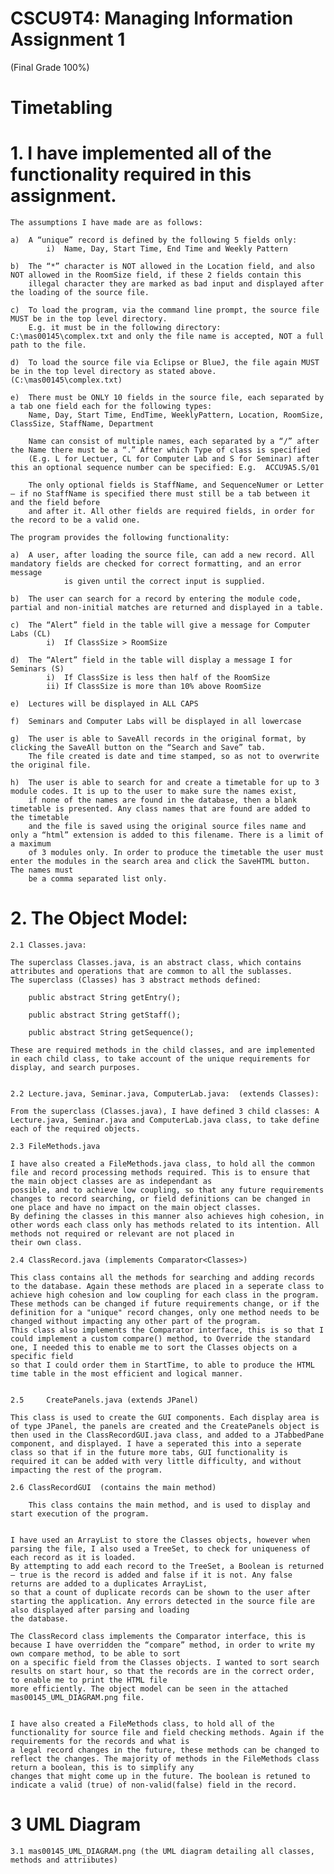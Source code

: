 # CSCU9T4: Managing Information Assignment 1 
(Final Grade 100%)
# Timetabling

# 1. 	I have implemented all of the functionality required in this assignment. 

	The assumptions I have made are as follows:

	a)	A “unique” record is defined by the following 5 fields only:
			i)	Name, Day, Start Time, End Time and Weekly Pattern
		
	b)	The “*” character is NOT allowed in the Location field, and also NOT allowed in the RoomSize field, if these 2 fields contain this 
		illegal character they are marked as bad input and displayed after the loading of the source file.

	c)	To load the program, via the command line prompt, the source file MUST be in the top level directory.
		E.g. it must be in the following directory: C:\mas00145\complex.txt and only the file name is accepted, NOT a full path to the file.

	d) 	To load the source file via Eclipse or BlueJ, the file again MUST be in the top level directory as stated above. (C:\mas00145\complex.txt)

	e) 	There must be ONLY 10 fields in the source file, each separated by a tab one field each for the following types:
		Name, Day, Start Time, EndTime, WeeklyPattern, Location, RoomSize, ClassSize, StaffName, Department

		Name can consist of multiple names, each separated by a “/” after the Name there must be a “.” After which Type of class is specified 
		(E.g. L for Lectuer, CL for Computer Lab and S for Seminar) after this an optional sequence number can be specified: E.g.  ACCU9A5.S/01

		The only optional fields is StaffName, and SequenceNumer or Letter – if no StaffName is specified there must still be a tab between it and the field before 
		and after it. All other fields are required fields, in order for the record to be a valid one.

	The program provides the following functionality:

	a)	A user, after loading the source file, can add a new record. All mandatory fields are checked for correct formatting, and an error message 
				is given until the correct input is supplied.

	b)	The user can search for a record by entering the module code, partial and non-initial matches are returned and displayed in a table. 

	c)	The “Alert” field in the table will give a message for Computer Labs (CL)
			i)	If ClassSize > RoomSize

	d)	The “Alert” field in the table will display a message I for Seminars (S)
			i)	If ClassSize is less then half of the RoomSize
			ii)	If ClassSize is more than 10% above RoomSize

	e)	Lectures will be displayed in ALL CAPS

	f)	Seminars and Computer Labs will be displayed in all lowercase

	g)	The user is able to SaveAll records in the original format, by clicking the SaveAll button on the “Search and Save” tab. 
		The file created is date and time stamped, so as not to overwrite the original file.
			
	h)	The user is able to search for and create a timetable for up to 3 module codes. It is up to the user to make sure the names exist, 
		if none of the names are found in the database, then a blank timetable is presented. Any class names that are found are added to the timetable 
		and the file is saved using the original source files name and only a “html” extension is added to this filename. There is a limit of a maximum 
		of 3 modules only. In order to produce the timetable the user must enter the modules in the search area and click the SaveHTML button. The names must 
		be a comma separated list only.
			
# 2. 	The Object Model:

	2.1	Classes.java:

	The superclass Classes.java, is an abstract class, which contains attributes and operations that are common to all the sublasses. 
	The superclass (Classes) has 3 abstract methods defined:

		public abstract String getEntry();

		public abstract String getStaff();

		public abstract String getSequence();
		
	These are required methods in the child classes, and are implemented in each child class, to take account of the unique requirements for display, and search purposes.


	2.2	Lecture.java, Seminar.java, ComputerLab.java:  (extends Classes):

	From the superclass (Classes.java), I have defined 3 child classes: A Lecture.java, Seminar.java and ComputerLab.java class, to take define each of the required objects. 
	
	2.3	FileMethods.java

	I have also created a FileMethods.java class, to hold all the common file and record processing methods required. This is to ensure that the main object classes are as independant as 
	possible, and to achieve low coupling, so that any future requirements changes to record searching, or field definitions can be changed in one place and have no impact on the main object classes.
	By defining the classes in this manner also achieves high cohesion, in other words each class only has methods related to its intention. All methods not required or relevant are not placed in 
	their own class.

	2.4	ClassRecord.java (implements Comparator<Classes>)
	
	This class contains all the methods for searching and adding records to the database. Again these methods are placed in a seperate class to achieve high cohesion and low coupling for each class in the program.
	These methods can be changed if future requirements change, or if the definition for a "unique" record changes, only one method needs to be changed without impacting any other part of the program.
	This class also implements the Comparator interface, this is so that I could implement a custom compare() method, to Override the standard one, I needed this to enable me to sort the Classes objects on a specific field
	so that I could order them in StartTime, to able to produce the HTML time table in the most efficient and logical manner.


	2.5 	CreatePanels.java (extends JPanel)

	This class is used to create the GUI components. Each display area is of type JPanel, the panels are created and the CreatePanels object is then used in the ClassRecordGUI.java class, and added to a JTabbedPane
	component, and displayed. I have a seperated this into a seperate class so that if in the future more tabs, GUI functionality is required it can be added with very little difficulty, and without impacting the rest of the program.

	2.6	ClassRecordGUI	(contains the main method)
		
		This class contains the main method, and is used to display and start execution of the program.


	I have used an ArrayList to store the Classes objects, however when parsing the file, I also used a TreeSet, to check for uniqueness of each record as it is loaded. 
	By attempting to add each record to the TreeSet, a Boolean is returned – true is the record is added and false if it is not. Any false returns are added to a duplicates ArrayList, 
	so that a count of duplicate records can be shown to the user after starting the application. Any errors detected in the source file are also displayed after parsing and loading 
	the database. 
	
	The ClassRecord class implements the Comparator interface, this is because I have overridden the “compare” method, in order to write my own compare method, to be able to sort 
	on a specific field from the Classes objects. I wanted to sort search results on start hour, so that the records are in the correct order, to enable me to print the HTML file 
	more efficiently. The object model can be seen in the attached mas00145_UML_DIAGRAM.png file.
	
	
	I have also created a FileMethods class, to hold all of the functionality for source file and field checking methods. Again if the requirements for the records and what is
	a legal record changes in the future, these methods can be changed to reflect the changes. The majority of methods in the FileMethods class return a boolean, this is to simplify any 
	changes that might come up in the future. The boolean is retuned to indicate a valid (true) of non-valid(false) field in the record.

	
# 3	UML Diagram

	3.1	mas00145_UML_DIAGRAM.png (the UML diagram detailing all classes, methods and attriibutes)



